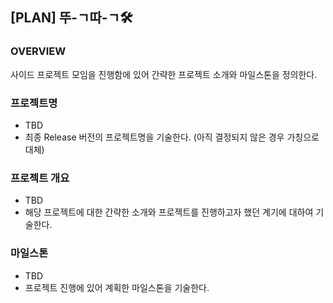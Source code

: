 ## [PLAN] 뚜-ㄱ따-ㄱ🛠

### OVERVIEW

사이드 프로젝트 모임을 진행함에 있어 간략한 프로젝트 소개와 마일스톤을 정의한다.

### 프로젝트명

- TBD
- 최종 Release 버전의 프로젝트명을 기술한다. (아직 결정되지 않은 경우 가칭으로 대체)

### 프로젝트 개요

- TBD
- 해당 프로젝트에 대한 간략한 소개와 프로젝트를 진행하고자 했던 계기에 대하여 기술한다.

### 마일스톤

- TBD
- 프로젝트 진행에 있어 계획한 마일스톤을 기술한다.